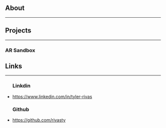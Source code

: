 ## About
---
<p>

</p>

## Projects
---
### AR Sandbox
<p>

</p>

## Links
---
<ul>
    
### Linkdin
 <li><a href="https://www.linkedin.com/in/tyler-rivas-8b8629189/">https://www.linkedin.com/in/tyler-rivas</a></li>
    
### Github
 <li><a href="https://github.com/rivasty">https://github.com/rivasty</a></li>
</ul>
